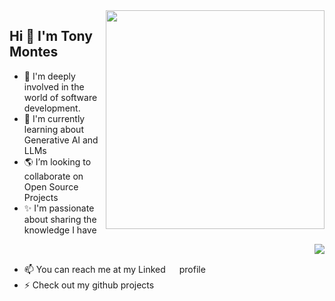 <img align="right" width="350px" src="https://github-readme-stats.vercel.app/api/top-langs?username=t-montes&layout=compact">

## Hi 👋 I'm Tony Montes

- 🍂 I'm deeply involved in the world of software development.
- 🌱 I'm currently learning about Generative AI and LLMs
- 🌎 I’m looking to collaborate on Open Source Projects
- ✨ I'm passionate about sharing the knowledge I have

<img align="right" src="https://github-readme-stats.vercel.app/api?username=t-montes">

<br>

- 📫 You can reach me at my Linked<a href="https://www.linkedin.com/in/t-montes/"><img src="https://raw.githubusercontent.com/rahuldkjain/github-profile-readme-generator/master/src/images/icons/Social/linked-in-alt.svg" height="14" width="18" /></a> profile
- ⚡ Check out my github projects <a href="https://github.com/t-montes?tab=repositories"><img src="https://cdn.jsdelivr.net/npm/simple-icons@3.0.1/icons/github.svg" height="16" width="20"/></a>

<br><br><br><br>

<!--## Development Tools-->
